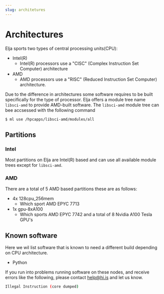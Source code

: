 ```yaml
---
slug: architetures
---
```


# Architectures

Elja sports two types of central processing units(CPU): 
- Intel(R) 
    - Intel(R) processors use a "CISC" (Complex Instruction Set Computer) architecture
- AMD
  - AMD processors use a "RISC" (Reduced Instruction Set Computer) architecture.

Due to the difference in architectures some software requires to be built specifically for the type of processor.
Elja offers a module tree name `libsci-amd` to provide AMD-built software. 
The `libsci-amd` module tree can bee accsessed with the following command
```bash
$ ml use /hpcapps/libsci-amd/modules/all
```

## Partitions
### Intel
Most partitions on Elja are Intel(R) based and can use all available module trees except for `libsci-amd`.
### AMD
There are a total of 5 AMD based partitions these are as follows:
- 4x 128cpu_256mem 
  - Which sport AMD EPYC 7713
- 1x gpu-8xA100
  - Which sports AMD EPYC 7742 and a total of 8 Nvidia A100 Tesla GPU's

## Known software 
Here we wil list software that is known to need a different build depending on CPU architecture.
- Python

If you run into problems running software on these nodes, and receive errors like the following, please contact help@hi.is and let us know.

```bash
Illegal Instruction (core dumped)
```  
